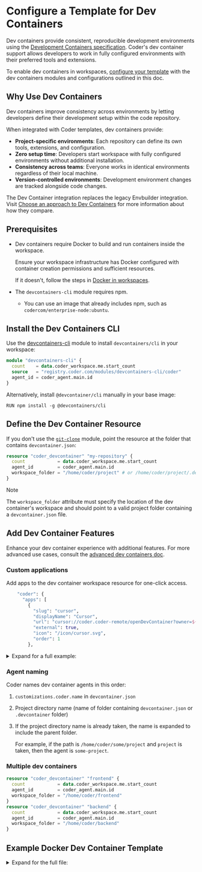 # Configure a Template for Dev Containers

Dev containers provide consistent, reproducible development environments using the
[Development Containers specification](https://containers.dev/).
Coder's dev container support allows developers to work in fully configured environments with their preferred tools and extensions.

To enable dev containers in workspaces, [configure your template](../creating-templates.md) with the dev containers
modules and configurations outlined in this doc.

## Why Use Dev Containers

Dev containers improve consistency across environments by letting developers define their development setup within
the code repository.

When integrated with Coder templates, dev containers provide:

- **Project-specific environments**: Each repository can define its own tools, extensions, and configuration.
- **Zero setup time**: Developers start workspace with fully configured environments without additional installation.
- **Consistency across teams**: Everyone works in identical environments regardless of their local machine.
- **Version-controlled environments**: Development environment changes are tracked alongside code changes.

The Dev Container integration replaces the legacy Envbuilder integration.
Visit [Choose an approach to Dev Containers](./dev-containers-envbuilder.md) for more information about how they compare.

## Prerequisites

- Dev containers require Docker to build and run containers inside the workspace.

  Ensure your workspace infrastructure has Docker configured with container creation permissions and sufficient resources.

  If it doesn't, follow the steps in [Docker in workspaces](./docker-in-workspaces.md).

- The `devcontainers-cli` module requires npm.

  - You can use an image that already includes npm, such as `codercom/enterprise-node:ubuntu`.

## Install the Dev Containers CLI

Use the
[devcontainers-cli](https://registry.coder.com/modules/devcontainers-cli) module
to install `devcontainers/cli` in your workspace:

```terraform
module "devcontainers-cli" {
  count    = data.coder_workspace.me.start_count
  source   = "registry.coder.com/modules/devcontainers-cli/coder"
  agent_id = coder_agent.main.id
}
```

Alternatively, install `@devcontainer/cli` manually in your base image:

```shell
RUN npm install -g @devcontainers/cli
```

## Define the Dev Container Resource

If you don't use the [`git-clone`](#clone-the-repository) module, point the resource at the folder that contains `devcontainer.json`:

```terraform
resource "coder_devcontainer" "my-repository" {
  count            = data.coder_workspace.me.start_count
  agent_id         = coder_agent.main.id
  workspace_folder = "/home/coder/project" # or /home/coder/project/.devcontainer
}
```

> [!NOTE]
> The `workspace_folder` attribute must specify the location of the dev
> container's workspace and should point to a valid project folder containing a
> `devcontainer.json` file.

## Add Dev Container Features

Enhance your dev container experience with additional features.
For more advanced use cases, consult the [advanced dev containers doc](./advanced-dev-containers.md).

### Custom applications

Add apps to the dev container workspace resource for one-click access.

```terraform
    "coder": {
      "apps": [
        {
          "slug": "cursor",
          "displayName": "Cursor",
          "url": "cursor://coder.coder-remote/openDevContainer?owner=${localEnv:CODER_WORKSPACE_OWNER_NAME}&workspace=${localEnv:CODER_WORKSPACE_NAME}&agent=${localEnv:CODER_WORKSPACE_PARENT_AGENT_NAME}&url=${localEnv:CODER_URL}&token=$SESSION_TOKEN&devContainerName=${localEnv:CONTAINER_ID}&devContainerFolder=${containerWorkspaceFolder}&localWorkspaceFolder=${localWorkspaceFolder}",
          "external": true,
          "icon": "/icon/cursor.svg",
          "order": 1
        },
```

<details><summary>Expand for a full example:</summary>

This is an excerpt from the [.devcontainer.json](https://github.com/coder/coder/blob/main/.devcontainer/devcontainer.json) in the Coder repository:

```terraform
resource "coder_devcontainer" "my-repository" {
...
{
  "customizations": {
    ...
    "coder": {
      "apps": [
        {
          "slug": "cursor",
          "displayName": "Cursor",
          "url": "cursor://coder.coder-remote/openDevContainer?owner=${localEnv:CODER_WORKSPACE_OWNER_NAME}&workspace=${localEnv:CODER_WORKSPACE_NAME}&agent=${localEnv:CODER_WORKSPACE_PARENT_AGENT_NAME}&url=${localEnv:CODER_URL}&token=$SESSION_TOKEN&devContainerName=${localEnv:CONTAINER_ID}&devContainerFolder=${containerWorkspaceFolder}&localWorkspaceFolder=${localWorkspaceFolder}",
          "external": true,
          "icon": "/icon/cursor.svg",
          "order": 1
          },
        // Reproduce `code-server` app here from the code-server
        // feature so that we can set the correct folder and order.
        // Currently, the order cannot be specified via option because
        // we parse it as a number whereas variable interpolation
        // results in a string. Additionally we set health check which
        // is not yet set in the feature.
        {
          "slug": "code-server",
          "displayName": "code-server",
          "url": "http://${localEnv:FEATURE_CODE_SERVER_OPTION_HOST:127.0.0.1}:${localEnv:FEATURE_CODE_SERVER_OPTION_PORT:8080}/?folder=${containerWorkspaceFolder}",
          "openIn": "${localEnv:FEATURE_CODE_SERVER_OPTION_APPOPENIN:slim-window}",
          "share": "${localEnv:FEATURE_CODE_SERVER_OPTION_APPSHARE:owner}",
          "icon": "/icon/code.svg",
          "group": "${localEnv:FEATURE_CODE_SERVER_OPTION_APPGROUP:Web Editors}",
          "order": 3,
          "healthCheck": {
            "url": "http://${localEnv:FEATURE_CODE_SERVER_OPTION_HOST:127.0.0.1}:${localEnv:FEATURE_CODE_SERVER_OPTION_PORT:8080}/healthz",
            "interval": 5,
            "threshold": 2
          },
        {
          "slug": "windsurf",
          "displayName": "Windsurf Editor",
          "url": "windsurf://coder.coder-remote/openDevContainer?owner=${localEnv:CODER_WORKSPACE_OWNER_NAME}&workspace=${localEnv:CODER_WORKSPACE_NAME}&agent=${localEnv:CODER_WORKSPACE_PARENT_AGENT_NAME}&url=${localEnv:CODER_URL}&token=$SESSION_TOKEN&devContainerName=${localEnv:CONTAINER_ID}&devContainerFolder=${containerWorkspaceFolder}&localWorkspaceFolder=${localWorkspaceFolder}",
          "external": true,
          "icon": "/icon/windsurf.svg",
          "order": 3
        },
        {
          "slug": "zed",
          "displayName": "Zed Editor",
          "url": "zed://ssh/${localEnv:CODER_WORKSPACE_AGENT_NAME}.${localEnv:CODER_WORKSPACE_NAME}.${localEnv:CODER_WORKSPACE_OWNER_NAME}.coder${containerWorkspaceFolder}",
          "external": true,
          "icon": "/icon/zed.svg",
          "order": 4
        },
        }
      ]
    }
  },
}
```

</details>

### Agent naming

Coder names dev container agents in this order:

1. `customizations.coder.name` in `devcontainer.json`
1. Project directory name (name of folder containing `devcontainer.json` or `.devcontainer` folder)
1. If the project directory name is already taken, the name is expanded to include the parent folder.

   For example, if the path is `/home/coder/some/project` and `project` is taken, then the agent is `some-project`.

### Multiple dev containers

```terraform
resource "coder_devcontainer" "frontend" {
  count            = data.coder_workspace.me.start_count
  agent_id         = coder_agent.main.id
  workspace_folder = "/home/coder/frontend"
}
resource "coder_devcontainer" "backend" {
  count            = data.coder_workspace.me.start_count
  agent_id         = coder_agent.main.id
  workspace_folder = "/home/coder/backend"
}
```

## Example Docker Dev Container Template

<details><summary>Expand for the full file:</summary>

```terraform
terraform {
  required_providers {
    coder  = { source = "coder/coder" }
    docker = { source = "kreuzwerker/docker" }
  }
}

data "coder_workspace" "me" {}
data "coder_workspace_owner" "me" {}

resource "coder_agent" "main" {
  os   = "linux"
  arch = "amd64"
  startup_script_behavior = "blocking"
  startup_script  = "sudo service docker start"
  shutdown_script = "sudo service docker stop"
}

module "devcontainers-cli" {
  count    = data.coder_workspace.me.start_count
  source   = "registry.coder.com/modules/devcontainers-cli/coder"
  agent_id = coder_agent.main.id
}

module "git-clone" {
  count    = data.coder_workspace.me.start_count
  source   = "registry.coder.com/modules/git-clone/coder"
  agent_id = coder_agent.main.id
  url      = "https://github.com/coder/coder.git"
  base_dir = "/home/coder"
}

resource "coder_devcontainer" "my-repository" {
  count            = data.coder_workspace.me.start_count
  agent_id         = coder_agent.main.id
  workspace_folder = module.git-clone[0].repo_dir
}

resource "docker_container" "workspace" {
  count = data.coder_workspace.me.start_count
  image = "codercom/enterprise-node:ubuntu"
  name  = "coder-${data.coder_workspace_owner.me.name}-${lower(data.coder_workspace.me.name)}"
  runtime = "sysbox-runc"
  entrypoint = ["sh", "-c", coder_agent.main.init_script]
  env = [
    "CODER_AGENT_TOKEN=${coder_agent.main.token}",
    "CODER_AGENT_URL=${data.coder_workspace.me.access_url}"
    ]
}
```

## Troubleshoot Common Issues

### Disable dev containers integration

To disable the dev containers integration in your workspace, set the `CODER_AGENT_DEVCONTAINERS_ENABLE=false`
environment variable before starting the agent.

### Dev container does not start

1. Confirm that the Docker daemon is running inside the workspace:

   ```shell
     sudo service docker start && \
     docker ps
     ```

1. Confirm the location of `devcontainer.json`.

1. Check the agent logs for errors.

## Next Steps

- [Advanced dev containers](./advanced-dev-containers.md)
- [Dev Containers Integration](../../../user-guides/devcontainers/index.md)
- [Working with Dev Containers](../../../user-guides/devcontainers/working-with-dev-containers.md)
- [Troubleshooting Dev Containers](../../../user-guides/devcontainers/troubleshooting-dev-containers.md)
